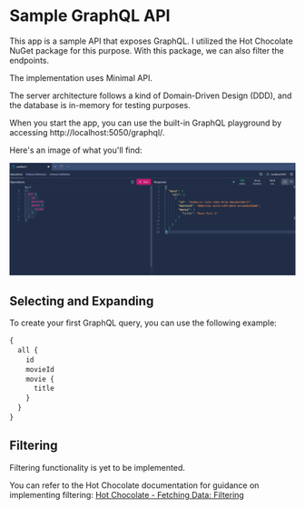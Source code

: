 # Sample GraphQL API

This app is a sample API that exposes GraphQL. 
I utilized the Hot Chocolate NuGet package for this purpose. With this package, we can also filter the endpoints.

The implementation uses Minimal API. 

The server architecture follows a kind of Domain-Driven Design (DDD), and the database is in-memory for testing purposes.

When you start the app, you can use the built-in GraphQL playground by accessing http://localhost:5050/graphql/.

Here's an image of what you'll find:

![GraphQL Playground](assets\graphQLPage.png)

## Selecting and Expanding

To create your first GraphQL query, you can use the following example:

```graphql
{
  all {
    id
    movieId
    movie {
      title
    }
  } 
}
```

## Filtering

Filtering functionality is yet to be implemented.

You can refer to the Hot Chocolate documentation for guidance on implementing filtering: [Hot Chocolate - Fetching Data: Filtering](https://chillicream.com/docs/hotchocolate/v13/fetching-data/filtering)
